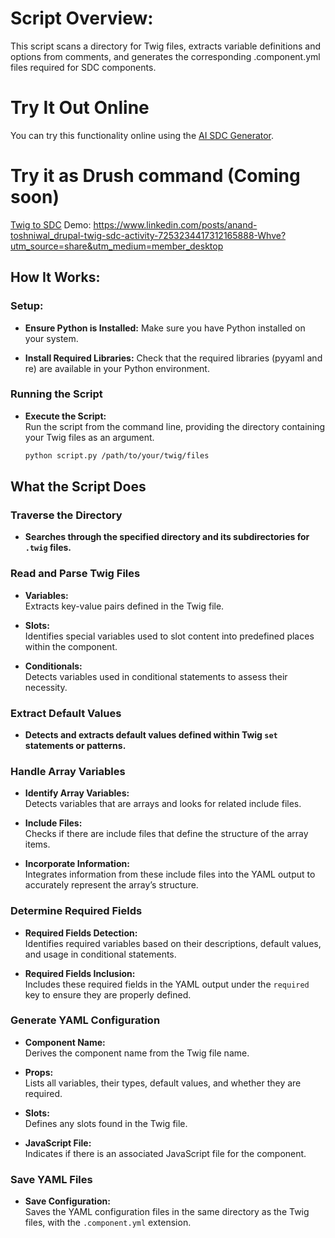 # Script Overview:
This script scans a directory for Twig files, extracts variable definitions and options from comments, and generates the corresponding .component.yml files required for SDC components. 

# Try It Out Online
You can try this functionality online using the [AI SDC Generator](https://www.spacedxp.com/ai-sdc-generator/).

# Try it as Drush command (Coming soon)
[Twig to SDC](https://www.drupal.org/project/twig_to_sdc)
Demo: https://www.linkedin.com/posts/anand-toshniwal_drupal-twig-sdc-activity-7253234417312165888-Whve?utm_source=share&utm_medium=member_desktop

## How It Works:

### Setup:
 - **Ensure Python is Installed:**
   Make sure you have Python installed on your system.

 - **Install Required Libraries:**
   Check that the required libraries (pyyaml and re) are available in your Python environment.

### Running the Script

- **Execute the Script:**  
  Run the script from the command line, providing the directory containing your Twig files as an argument.

  ```bash
  python script.py /path/to/your/twig/files

## What the Script Does

### Traverse the Directory

- **Searches through the specified directory and its subdirectories for `.twig` files.**

### Read and Parse Twig Files

- **Variables:**  
  Extracts key-value pairs defined in the Twig file.

- **Slots:**  
  Identifies special variables used to slot content into predefined places within the component.

- **Conditionals:**  
  Detects variables used in conditional statements to assess their necessity.

### Extract Default Values

- **Detects and extracts default values defined within Twig `set` statements or patterns.**

### Handle Array Variables

- **Identify Array Variables:**  
  Detects variables that are arrays and looks for related include files.

- **Include Files:**  
  Checks if there are include files that define the structure of the array items.

- **Incorporate Information:**  
  Integrates information from these include files into the YAML output to accurately represent the array’s structure.

### Determine Required Fields

- **Required Fields Detection:**  
  Identifies required variables based on their descriptions, default values, and usage in conditional statements.

- **Required Fields Inclusion:**  
  Includes these required fields in the YAML output under the `required` key to ensure they are properly defined.

### Generate YAML Configuration

- **Component Name:**  
  Derives the component name from the Twig file name.

- **Props:**  
  Lists all variables, their types, default values, and whether they are required.

- **Slots:**  
  Defines any slots found in the Twig file.

- **JavaScript File:**  
  Indicates if there is an associated JavaScript file for the component.

### Save YAML Files

- **Save Configuration:**  
  Saves the YAML configuration files in the same directory as the Twig files, with the `.component.yml` extension.
